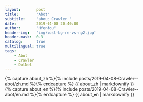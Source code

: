 ```yaml
---
layout:       post
title:        "Abot"
subtitle:     "about Crawler "
date:         2019-04-08 20:40:00
author:       "Hfendou"
header-img:   "img/post-bg-re-vs-ng2.jpg"
header-mask:  0.3
catalog:      true
multilingual: true
tags:
    - Abot
    - Crawler
    - DotNet
---
```


<!-- Chinese Version -->
<div class="zh post-container">
    {% capture about_zh %}{% include posts/2019-04-08-Crawler--abot/zh.md %}{% endcapture %}
    {{ about_zh | markdownify }}
</div>

<!-- English Version -->
<div class="en post-container">
    {% capture about_en %}{% include posts/2019-04-08-Crawler--abot/en.md %}{% endcapture %}
    {{ about_en | markdownify }}
</div>